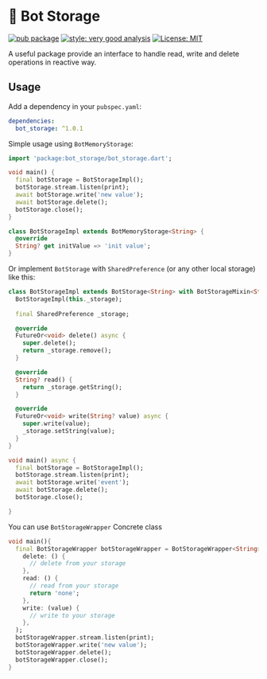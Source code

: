 # :robot: Bot Storage
[![pub package][pub_badge]][pub_badge_link] [![style: very good analysis][vgv_badge]][vgv_badge_link] [![License: MIT][license_badge]][license_badge_link]

A useful package provide an interface to handle read, write and delete operations in reactive way.

## Usage

Add a dependency in your `pubspec.yaml`:

```yaml
dependencies:
  bot_storage: ^1.0.1
```

Simple usage using `BotMemoryStorage`:

```dart
import 'package:bot_storage/bot_storage.dart';

void main() {
  final botStorage = BotStorageImpl();
  botStorage.stream.listen(print);
  await botStorage.write('new value');
  await botStorage.delete();
  botStorage.close();
}

class BotStorageImpl extends BotMemoryStorage<String> {
  @override
  String? get initValue => 'init value';
}
```
Or implement `BotStorage` with `SharedPreference` (or any other local storage) like this:

```dart
class BotStorageImpl extends BotStorage<String> with BotStorageMixin<String> {
  BotStorageImpl(this._storage);
  
  final SharedPreference _storage;

  @override
  FutureOr<void> delete() async {
    super.delete();
    return _storage.remove();
  }

  @override
  String? read() {
    return _storage.getString();
  }

  @override
  FutureOr<void> write(String? value) async {
    super.write(value);
    _storage.setString(value);
  }
}

void main() async {
  final botStorage = BotStorageImpl();
  botStorage.stream.listen(print);
  await botStorage.write('event');
  await botStorage.delete();
  botStorage.close();

}
```
You can use `BotStorageWrapper` Concrete class 
```dart
void main(){
  final BotStorageWrapper botStorageWrapper = BotStorageWrapper<String>(
    delete: () {
      // delete from your storage
    },
    read: () {
      // read from your storage
      return 'none';
    },
    write: (value) {
      // write to your storage
    },
  );
  botStorageWrapper.stream.listen(print);
  botStorageWrapper.write('new value');
  botStorageWrapper.delete();
  botStorageWrapper.close();
}
 
```
[license_badge]: https://img.shields.io/badge/license-MIT-blue.svg
[license_badge_link]: https://opensource.org/licenses/MIT
[vgv_badge]: https://img.shields.io/badge/style-very_good_analysis-B22C89.svg
[vgv_badge_link]: https://pub.dev/packages/very_good_analysis
[pub_badge]: https://img.shields.io/badge/pub-1.0.1-blue
[pub_badge_link]: https://pub.dartlang.org/packages/bot_storage



